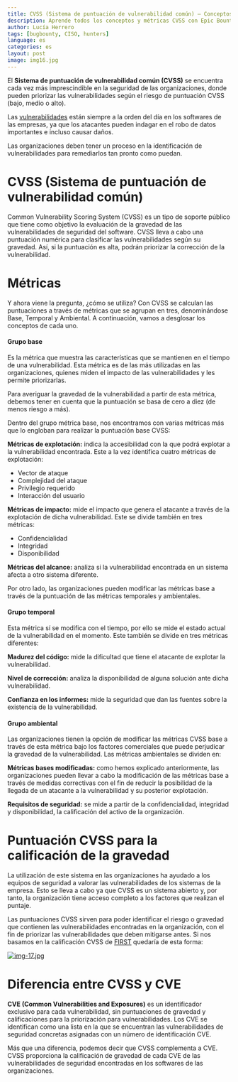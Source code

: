 ```yaml
---
title: CVSS (Sistema de puntuación de vulnerabilidad común) – Conceptos y métricas 
description: Aprende todos los conceptos y métricas CVSS con Epic Bounties.
author: Lucía Herrero
tags: [bugbounty, CISO, hunters]
language: es
categories: es
layout: post
image: img16.jpg
---
```


El <b>Sistema de puntuación de vulnerabilidad común (CVSS)</b> se encuentra cada vez más imprescindible en la seguridad de las organizaciones, donde pueden priorizar las vulnerabilidades según el riesgo de puntuación CVSS (bajo, medio o alto).  

Las <a href="https://www.epicbounties.com/es/common-ways-hacked-companies.html">vulnerabilidades</a> están siempre a la orden del día en los softwares de las empresas, ya que los atacantes pueden indagar en el robo de datos importantes e incluso causar daños.

Las organizaciones deben tener un proceso en la identificación de vulnerabilidades para remediarlos tan pronto como puedan.

# CVSS (Sistema de puntuación de vulnerabilidad común)   

Common Vulnerability Scoring System (CVSS) es un tipo de soporte público que tiene como objetivo la evaluación de la gravedad de las vulnerabilidades de seguridad del software. CVSS lleva a cabo una puntuación numérica para clasificar las vulnerabilidades según su gravedad. Así, si la puntuación es alta, podrán priorizar la corrección de la vulnerabilidad.

# Métricas

Y ahora viene la pregunta, ¿cómo se utiliza? Con CVSS se calculan las puntuaciones a través de métricas que se agrupan en tres, denominándose Base, Temporal y Ambiental. A continuación, vamos a desglosar los conceptos de cada uno.

#### Grupo base

Es la métrica que muestra las características que se mantienen en el tiempo de una vulnerabilidad. Esta métrica es de las más utilizadas en las organizaciones, quienes miden el impacto de las vulnerabilidades y les permite priorizarlas. 

Para averiguar la gravedad de la vulnerabilidad a partir de esta métrica, debemos tener en cuenta que la puntuación se basa de cero a diez (de menos riesgo a más). 

Dentro del grupo métrica base, nos encontramos con varias métricas más que lo engloban para realizar la puntuación base CVSS:

<b>Métricas de explotación:</b> indica la accesibilidad con la que podrá explotar a la vulnerabilidad encontrada. Este a la vez identifica cuatro métricas de explotación:

- Vector de ataque 
- Complejidad del ataque 
- Privilegio requerido 
- Interacción del usuario 

<b>Métricas de impacto:</b> mide el impacto que genera el atacante a través de la explotación de dicha vulnerabilidad. Este se divide también en tres métricas: 

- Confidencialidad 
- Integridad 
- Disponibilidad  

<b>Métricas del alcance:</b> analiza si la vulnerabilidad encontrada en un sistema afecta a otro sistema diferente. 

Por otro lado, las organizaciones pueden modificar las métricas base a través de la puntuación de las métricas temporales y ambientales. 

#### Grupo temporal

Esta métrica sí se modifica con el tiempo, por ello se mide el estado actual de la vulnerabilidad en el momento. Este también se divide en tres métricas diferentes:

<b>Madurez del código:</b> mide la dificultad que tiene el atacante de explotar la vulnerabilidad.

<b>Nivel de corrección:</b> analiza la disponibilidad de alguna solución ante dicha vulnerabilidad.

<b>Confianza en los informes:</b> mide la seguridad que dan las fuentes sobre la existencia de la vulnerabilidad.

#### Grupo ambiental

Las organizaciones tienen la opción de modificar las métricas CVSS base a través de esta métrica bajo los factores comerciales que puede perjudicar la gravedad de la vulnerabilidad. Las métricas ambientales se dividen en:

<b>Métricas bases modificadas:</b> como hemos explicado anteriormente, las organizaciones pueden llevar a cabo la modificación de las métricas base a través de medidas correctivas con el fin de reducir la posibilidad de la llegada de un atacante a la vulnerabilidad y su posterior explotación. 

<b>Requisitos de seguridad:</b> se mide a partir de la confidencialidad, integridad y disponibilidad, la calificación del activo de la organización. 

# Puntuación CVSS para la calificación de la gravedad

La utilización de este sistema en las organizaciones ha ayudado a los equipos de seguridad a valorar las vulnerabilidades de los sistemas de la empresa. Esto se lleva a cabo ya que CVSS es un sistema abierto y, por tanto, la organización tiene acceso completo a los factores que realizan el puntaje.

Las puntuaciones CVSS sirven para poder identificar el riesgo o gravedad que contienen las vulnerabilidades encontradas en la organización, con el fin de priorizar las vulnerabilidades que deben mitigarse antes. Si nos basamos en la calificación CVSS de <a href="https://www.first.org/">FIRST</a> quedaría de esta forma:

[![img-17.jpg](https://i.postimg.cc/zGTnDcY7/img-17.jpg)](https://postimg.cc/Js4yPKnH)

# Diferencia entre CVSS y CVE

<b>CVE (Common Vulnerabilities and Exposures)</b> es un identificador exclusivo para cada vulnerabilidad, sin puntuaciones de gravedad y calificaciones para la priorización para vulnerabilidades. Los CVE se identifican como una lista en la que se encuentran las vulnerabilidades de seguridad concretas asignadas con un número de identificación CVE.

Más que una diferencia, podemos decir que CVSS complementa a CVE. CVSS proporciona la calificación de gravedad de cada CVE de las vulnerabilidades de seguridad encontradas en los softwares de las organizaciones.
